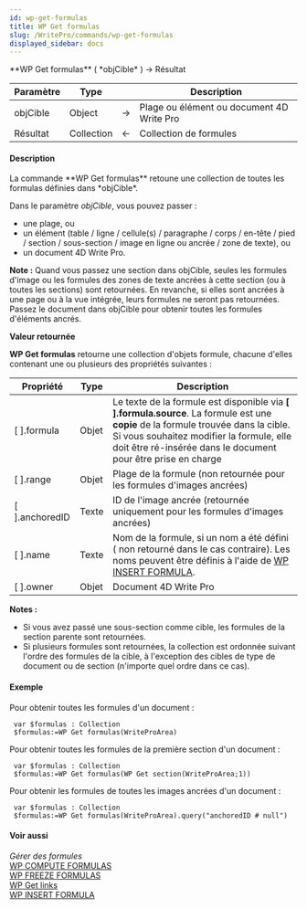```yaml
---
id: wp-get-formulas
title: WP Get formulas
slug: /WritePro/commands/wp-get-formulas
displayed_sidebar: docs
---
```


<!--REF #_command_.WP Get formulas.Syntax-->**WP Get formulas** ( *objCible* ) -> Résultat<!-- END REF-->
<!--REF #_command_.WP Get formulas.Params-->
| Paramètre | Type |  | Description |
| --- | --- | --- | --- |
| objCible | Object | &#8594;  | Plage ou élément ou document 4D Write Pro |
| Résultat | Collection | &#8592; | Collection de formules |

<!-- END REF-->

#### Description 

<!--REF #_command_.WP Get formulas.Summary-->La commande **WP Get formulas** retoune une collection de toutes les formulas définies dans *objCible*.<!-- END REF-->

Dans le paramètre *objCible*, vous pouvez passer :

* une plage, ou
* un élément (table / ligne / cellule(s) / paragraphe / corps / en-tête / pied / section / sous-section / image en ligne ou ancrée / zone de texte), ou
* un document 4D Write Pro.

**Note :** Quand vous passez une section dans objCible, seules les formules d'image ou les formules des zones de texte ancrées à cette section (ou à toutes les sections) sont retournées. En revanche, si elles sont ancrées à une page ou à la vue intégrée, leurs formules ne seront pas retournées. Passez le document dans objCible pour obtenir toutes les formules d'éléments ancrés.

**Valeur retournée**

**WP Get formulas** retourne une collection d'objets formule, chacune d'elles contenant une ou plusieurs des propriétés suivantes :

| **Propriété**    | **Type** | **Description**                                                                                                                                                                                                                                   |
| ---------------- | -------- | ------------------------------------------------------------------------------------------------------------------------------------------------------------------------------------------------------------------------------------------------- |
| \[ \].formula    | Objet    | Le texte de la formule est disponible via **\[ \].formula.source**. La formule est une **copie** de la formule trouvée dans la cible. Si vous souhaitez modifier la formule, elle doit être ré-insérée dans le document pour être prise en charge |
| \[ \].range      | Objet    | Plage de la formule (non retournée pour les formules d'images ancrées)                                                                                                                                                                            |
| \[ \].anchoredID | Texte    | ID de l'image ancrée (retournée uniquement pour les formules d'images ancrées)                                                                                                                                                                    |
| \[ \].name       | Texte    | Nom de la formule, si un nom a été défini ( non retourné dans le cas contraire). Les noms peuvent être définis à l'aide de [WP INSERT FORMULA](../commands/wp-insert-formula.md).                                                                             |
| \[ \].owner      | Objet    | Document 4D Write Pro                                                                                                                                                                                                                             |

**Notes :**

* Si vous avez passé une sous-section comme cible, les formules de la section parente sont retournées.
* Si plusieurs formules sont retournées, la collection est ordonnée suivant l'ordre des formules de la cible, à l'exception des cibles de type de document ou de section (n'importe quel ordre dans ce cas).

#### Exemple 

Pour obtenir toutes les formules d'un document :

```4d
 var $formulas : Collection
 $formulas:=WP Get formulas(WriteProArea)
```

Pour obtenir toutes les formules de la première section d'un document :

```4d
 var $formulas : Collection
 $formulas:=WP Get formulas(WP Get section(WriteProArea;1))
```

Pour obtenir les formules de toutes les images ancrées d'un document :

```4d
 var $formulas : Collection
 $formulas:=WP Get formulas(WriteProArea).query("anchoredID # null")
```

#### Voir aussi 

*Gérer des formules*  
[WP COMPUTE FORMULAS](wp-compute-formulas.md)  
[WP FREEZE FORMULAS](wp-freeze-formulas.md)  
[WP Get links](wp-get-links.md)  
[WP INSERT FORMULA](../commands/wp-insert-formula.md)  